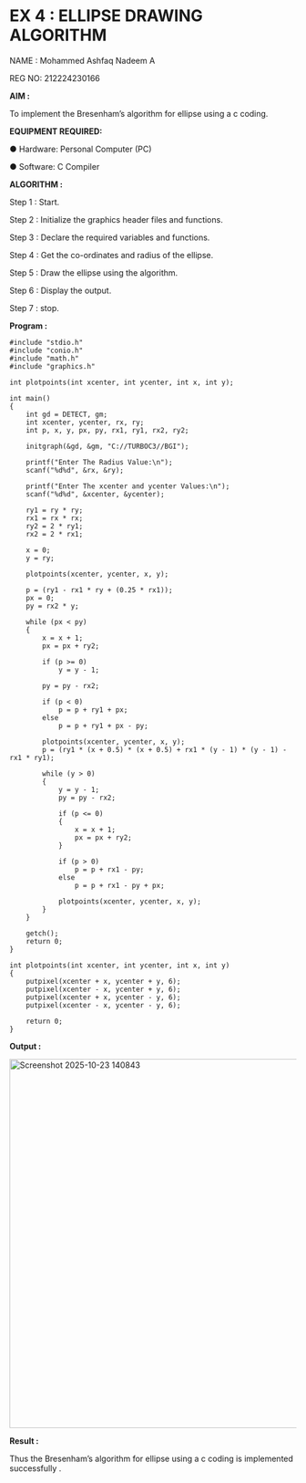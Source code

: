 # EX 4 : ELLIPSE DRAWING ALGORITHM

NAME : Mohammed Ashfaq Nadeem A

REG NO: 212224230166

**AIM :**


To  implement the Bresenham’s  algorithm for ellipse using a c coding.


**EQUIPMENT REQUIRED:**


●	Hardware: Personal Computer (PC)


●	Software: C Compiler

**ALGORITHM :**

Step 1 : Start.
  
Step 2 : Initialize the graphics header files and functions.
   
Step 3 : Declare the required variables and functions.
 
Step 4 : Get the co-ordinates and radius of the ellipse.

Step 5 : Draw the ellipse using the algorithm.

Step  6 : Display the output.
 
Step 7 : stop.


**Program :**

```
#include "stdio.h"
#include "conio.h"
#include "math.h"
#include "graphics.h"

int plotpoints(int xcenter, int ycenter, int x, int y);

int main()
{
    int gd = DETECT, gm;
    int xcenter, ycenter, rx, ry;
    int p, x, y, px, py, rx1, ry1, rx2, ry2;

    initgraph(&gd, &gm, "C://TURBOC3//BGI");

    printf("Enter The Radius Value:\n");
    scanf("%d%d", &rx, &ry);

    printf("Enter The xcenter and ycenter Values:\n");
    scanf("%d%d", &xcenter, &ycenter);

    ry1 = ry * ry;
    rx1 = rx * rx;
    ry2 = 2 * ry1;
    rx2 = 2 * rx1;

    x = 0;
    y = ry;

    plotpoints(xcenter, ycenter, x, y);

    p = (ry1 - rx1 * ry + (0.25 * rx1));
    px = 0;
    py = rx2 * y;

    while (px < py)
    {
        x = x + 1;
        px = px + ry2;

        if (p >= 0)
            y = y - 1;

        py = py - rx2;

        if (p < 0)
            p = p + ry1 + px;
        else
            p = p + ry1 + px - py;

        plotpoints(xcenter, ycenter, x, y);
        p = (ry1 * (x + 0.5) * (x + 0.5) + rx1 * (y - 1) * (y - 1) - rx1 * ry1);

        while (y > 0)
        {
            y = y - 1;
            py = py - rx2;

            if (p <= 0)
            {
                x = x + 1;
                px = px + ry2;
            }

            if (p > 0)
                p = p + rx1 - py;
            else
                p = p + rx1 - py + px;

            plotpoints(xcenter, ycenter, x, y);
        }
    }

    getch();
    return 0;
}

int plotpoints(int xcenter, int ycenter, int x, int y)
{
    putpixel(xcenter + x, ycenter + y, 6);
    putpixel(xcenter - x, ycenter + y, 6);
    putpixel(xcenter + x, ycenter - y, 6);
    putpixel(xcenter - x, ycenter - y, 6);

    return 0;
}
```


**Output :**

<img width="856" height="647" alt="Screenshot 2025-10-23 140843" src="https://github.com/user-attachments/assets/73724f78-851d-4161-9960-8110e6bbaa5f" />


**Result :**

Thus the Bresenham’s  algorithm for ellipse using a c coding is implemented successfully .
